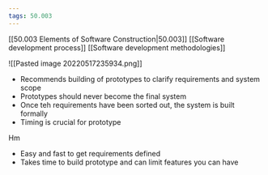 ```yaml
---
tags: 50.003
---
```

[[50.003 Elements of Software Construction|50.003]]
[[Software development process]]
[[Software development methodologies]]

![[Pasted image 20220517235934.png]]

- Recommends building of prototypes to clarify requirements and system scope
- Prototypes should never become the final system
- Once teh requirements have been sorted out, the system is built formally
- Timing is crucial for prototype

Hm
- Easy and fast to get requirements defined
- Takes time to build prototype and can limit features you can have
